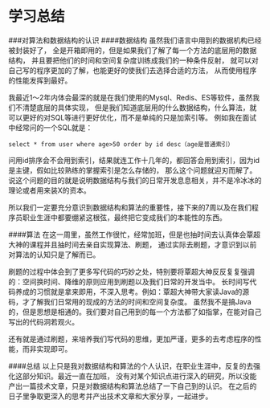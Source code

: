 # 学习总结
###对算法和数据结构的认识
####数据结构
虽然我们语言中用到的数据机构已经被封装好了，
全是开箱即用的，但是如果我们了解了每一个方法的底层用的数据结构，
并且要把他们的时间和空间复杂度训练成我们的一种条件反射，
就可以对自己写的程序更加的了解，也能更好的使我们去选择合适的方法，
从而使用程序的性能发挥到最好。

我最近1～2年内体会最深的就是在我们使用的Mysql、Redis、ES等软件，虽然我们不清楚底层的具体实现，
但是我们知道底层用的什么数据结构，什么算法，就可以更好的对SQL等进行更好优化，而不是单纯的只是加索引等。
例如我在面试中经常问的一个SQL就是：

```
select * from user where age>50 order by id desc（age是普通索引）
```

问用id排序会不会用到索引，结果就连工作十几年的，都回答会用到索引，因为id是主键，假如比较熟练的掌握索引是怎么存储的，
那么这个问题就迎刃而解了。说这个问题的目的就是说明数据结构与我们的日常开发息息相关，并不是冷冰冰的理论或者用来装X的资本。

所以我们一定要充分意识到数据结构和算法的重要性，接下来的7周以及在我们程序员职业生涯中都要绷紧这根弦，最终把它变成我们的本能性的东西。

####算法
在这一周里，虽然工作很忙，经常加班，但是也抽时间去认真体会覃超大神的课程并且抽时间去亲自实现算法、刷题，
通过实际去刷题，才意识到以前对算法的认知只是了解而已。

刷题的过程中体会到了更多写代码的巧妙之处，特别要将覃超大神反反复复强调的：空间换时间、降维的原则应用到刷题以及我们日常的开发当中。
长时间写代码养成的习惯就是拿来即用，不深入思考。例如：覃超大神带大家读Java的源码，才了解我们日常用的现成的方法的时间和空间复杂度。
虽然我不是搞Java的，但是思想是相通的。我们要对自己用到的每一个方法都了如指掌，在能对自己写出的代码洞若观火。

还有就是通过刷题，来培养我们写代码的思维，更加严谨，更多的去考虑程序的性能，而非实现即可。

####总结
以上只是我对数据结构和算法的个人认识，在职业生涯中，反复的去强化这部分知识。最近一直在加班，
没有对某个知识点进行深入的研究，所以没能产出一篇技术文章，只是对数据结构和算法总结了一下自己到的认识。
在之后的日子里争取更深入的思考并产出技术文章和大家分享，一起进步。